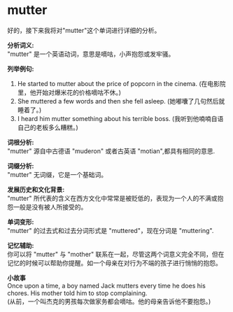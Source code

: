 # mutter

好的，接下来我将对"mutter"这个单词进行详细的分析。

  

**分析词义:**  
"mutter" 是一个英语动词，意思是嘀咕，小声抱怨或发牢骚。

  

**列举例句:**

  

1.  He started to mutter about the price of popcorn in the cinema. (在电影院里，他开始对爆米花的价格嘀咕不休。)
2.  She muttered a few words and then she fell asleep. (她嘟囔了几句然后就睡着了。)
3.  I heard him mutter something about his terrible boss. (我听到他喃喃自语自己的老板多么糟糕。)

  

**词根分析:**  
"mutter" 源自中古德语 "muderon" 或者古英语 "motian",都具有相同的意思.

  

**词缀分析:**  
"mutter" 无词缀，它是一个基础词。

  

**发展历史和文化背景:**  
"mutter" 所代表的含义在西方文化中常常是被贬低的，表现为一个人的不满或抱怨一般是没有被人所接受的。

  

**单词变形:**  
"mutter" 的过去式和过去分词形式是 "muttered"，现在分词是 "muttering".

  

**记忆辅助:**  
你可以将 "mutter" 与 "mother" 联系在一起，尽管这两个词意义完全不同，但在记忆的时候可以帮助你提醒。如一个母亲在对行为不端的孩子进行悄悄的抱怨。

  

**小故事**  
Once upon a time, a boy named Jack mutters every time he does his chores. His mother told him to stop complaining.  
(从前，一个叫杰克的男孩每次做家务都会嘀咕。他的母亲告诉他不要抱怨。)

